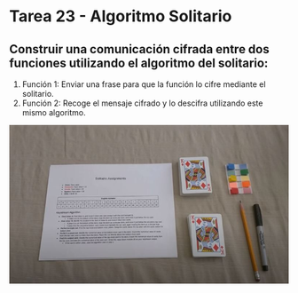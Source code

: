 # Tarea 23 - Algoritmo Solitario
## Construir una comunicación cifrada entre dos funciones utilizando el algoritmo del solitario:
1. Función 1: Enviar una frase para que la función lo cifre mediante el solitario. 
2. Función 2: Recoge el mensaje cifrado y lo descifra utilizando este mismo algoritmo.

[![Watch the video](solitario.jpg)](https://www.youtube.com/watch?v=uxzLm79aSzw)

